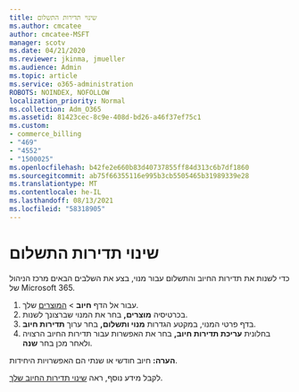 ```yaml
---
title: שינוי תדירות התשלום
ms.author: cmcatee
author: cmcatee-MSFT
manager: scotv
ms.date: 04/21/2020
ms.reviewer: jkinma, jmueller
ms.audience: Admin
ms.topic: article
ms.service: o365-administration
ROBOTS: NOINDEX, NOFOLLOW
localization_priority: Normal
ms.collection: Adm_O365
ms.assetid: 81423cec-8c9e-408d-bd26-a46f37ef75c1
ms.custom:
- commerce_billing
- "469"
- "4552"
- "1500025"
ms.openlocfilehash: b42fe2e660b83d40737855ff84d313c6b7df1860
ms.sourcegitcommit: ab75f66355116e995b3cb5505465b31989339e28
ms.translationtype: MT
ms.contentlocale: he-IL
ms.lasthandoff: 08/13/2021
ms.locfileid: "58318905"
---
```

# <a name="change-how-often-you-pay"></a>שינוי תדירות התשלום

כדי לשנות את תדירות החיוב והתשלום עבור מנוי, בצע את השלבים הבאים מרכז הניהול של Microsoft 365.

1. עבור אל הדף **חיוב**  >  [המוצרים](https://go.microsoft.com/fwlink/p/?linkid=842054) שלך.
2. בכרטיסיה **מוצרים,** בחר את המנוי שברצונך לשנות.
3. בדף פרטי המנוי, במקטע הגדרות **מנוי ותשלום,** בחר ערוך **תדירות חיוב**.
4. בחלונית **עריכת תדירות חיוב,** בחר את האפשרות עבור תדירות החיוב הרצויה ולאחר מכן בחר **שנה**.

**הערה:** חיוב חודשי או שנתי הם האפשרויות היחידות.

לקבל מידע נוסף, ראה [שינוי תדירות החיוב שלך](https://docs.microsoft.com/microsoft-365/commerce/billing-and-payments/change-payment-frequency).